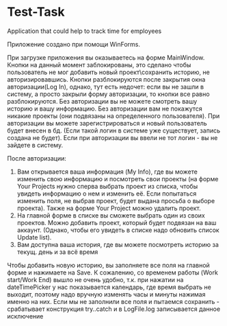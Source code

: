 # Test-Task
Application that could help to track time for employees

Приложение создано при помощи WinForms. 

При загрузке приложения вы оказываетесь на форме MainWindow. Кнопки на данный момент заблокированы, это сделано чтобы пользователь не мог добавить новый проект\сохранить историю, не авторизировавшись. Кнопки разблокируются после закрытия окна авторизации(Log In), однако, тут есть недочет: если вы не зашли в систему, а просто закрыли форму авторизации, то кнопки все равно разблокируются.
Без авторизации вы не можете смотреть вашу историю и вашу информацию. 
Без авторизации вам не покажутся никакие проекты (они подвязаны на определенного пользователя).
При авторизации вы можете зарегистрироваться и новый пользователь будет внесен в бд. (Если такой логин в системе уже существует, запись создана не будет). 
Если при авторизации вы ввели не тот логин - вы не зайдете в систему.

После авторизации:
1. Вам открывается ваша информация (My Info), где вы можете изменить свою информацию и посмотреть свои проекты (на форме Your Projects нужно сперва выбрать проект из списка, чтобы увидеть информацию о нем и изменить её. Если попытаться изменить поля, не выбрав проект, будет выдана просьба о выборе проекта). Также на форме Your Project можно удалить проект. 
2. На главной форме в списке вы сможете выбрать один из своих проектов. Можно добавить проект, который будет подвязан на ваш аккаунт. (Однако, чтобы его увидеть в списке надо обновить список Update list).
3. Вам доступна ваша история, где вы можете посмотреть историю за текущ. день и за всё время

Чтобы добавить новую историю, вы заполняете все поля на главной форме и нажимаете на Save. К сожалению, со временем работы (Work start/Work End) вышло не очень удобно, т.к. при нажатии на dateTimePicker у нас показывается календарь, где время выбрать не выходит, поэтому надо вручную изменять часы и минуты нажимая именно на них. 
Если мы не заполнили все поля и пытаемся сохранить - срабатывает конструкция try..catch и в LogFile.log записывается данное исключение
